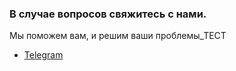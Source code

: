 ### В случае вопросов свяжитесь с нами.

Мы поможем вам, и решим ваши проблемы_ТЕСТ

* [Telegram](https://t.me/diplodoc_ru)
